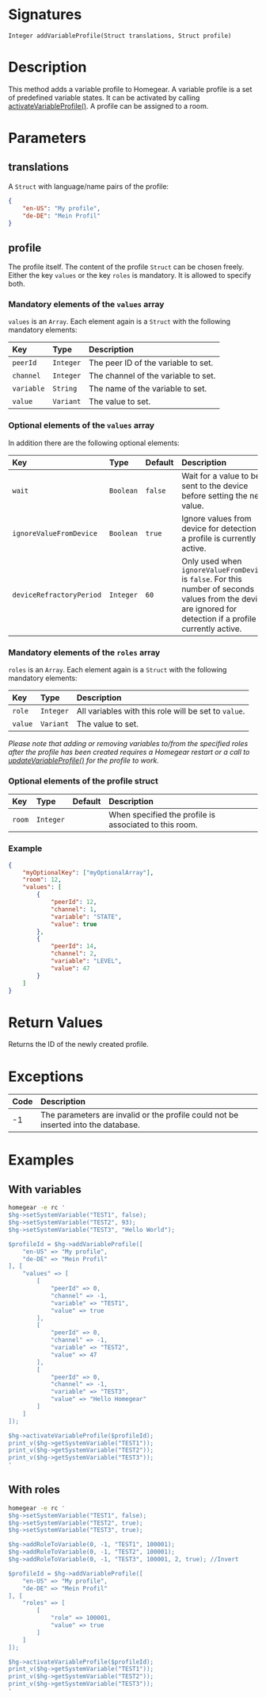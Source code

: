 <!---
{
    "category": "Variable Profiles",
    "name": "addVariableProfile",
    "shortDescription": "Adds an UI element to Homegear's UI (= \"scene\")"
}
--->

# Signatures

```
Integer addVariableProfile(Struct translations, Struct profile)
```

# Description

This method adds a variable profile to Homegear. A variable profile is a set of predefined variable states. It can be activated by calling [activateVariableProfile()](#activateVariableProfile). A profile can be assigned to a room.

# Parameters

## translations

A `Struct` with language/name pairs of the profile:

```json
{
    "en-US": "My profile",
    "de-DE": "Mein Profil"
}
```

## profile

The profile itself. The content of the profile `Struct` can be chosen freely. Either the key `values` or the key `roles` is mandatory. It is allowed to specify both.

### Mandatory elements of the `values` array

`values` is an `Array`. Each element again is a `Struct` with the following mandatory elements:

| Key        | Type      | Description                         |
|:-----------|:----------|:------------------------------------|
| `peerId`   | `Integer` | The peer ID of the variable to set. |
| `channel`  | `Integer` | The channel of the variable to set. |
| `variable` | `String`  | The name of the variable to set.    |
| `value`    | `Variant` | The value to set.                   |

### Optional elements of the `values` array

In addition there are the following optional elements:

| Key                      | Type      | Default | Description                                                                                                                                                      |
|:-------------------------|:----------|:--------|:-----------------------------------------------------------------------------------------------------------------------------------------------------------------|
| `wait`                   | `Boolean` | `false` | Wait for a value to be sent to the device before setting the next value.                                                                                         |
| `ignoreValueFromDevice`  | `Boolean` | `true`  | Ignore values from device for detection if a profile is currently active.                                                                                        |
| `deviceRefractoryPeriod` | `Integer` | `60`    | Only used when `ignoreValueFromDevice` is `false`. For this number of seconds values from the device are ignored for detection if a profile is currently active. |

### Mandatory elements of the `roles` array

`roles` is an `Array`. Each element again is a `Struct` with the following mandatory elements:

| Key     | Type      | Description                                          |
|:--------|:----------|:-----------------------------------------------------|
| `role`  | `Integer` | All variables with this role will be set to `value`. |
| `value` | `Variant` | The value to set.                                    |

*Please note that adding or removing variables to/from the specified roles after the profile has been created requires a Homegear restart or a call to [updateVariableProfile()](#updateVariableProfile) for the profile to work.*

### Optional elements of the profile struct

| Key    | Type      | Default | Description                                            |
|:-------|:----------|:--------|:-------------------------------------------------------|
| `room` | `Integer` |         | When specified the profile is associated to this room. |

### Example

```json
{
    "myOptionalKey": ["myOptionalArray"],
    "room": 12,
    "values": [
        {
            "peerId": 12,
            "channel": 1,
            "variable": "STATE",
            "value": true
        },
        {
            "peerId": 14,
            "channel": 2,
            "variable": "LEVEL",
            "value": 47
        }
    ]
}
```

# Return Values

Returns the ID of the newly created profile.

# Exceptions

| Code | Description                                                                        |
|:-----|:-----------------------------------------------------------------------------------|
| -1   | The parameters are invalid or the profile could not be inserted into the database. |

# Examples

## With variables

```bash
homegear -e rc '
$hg->setSystemVariable("TEST1", false);
$hg->setSystemVariable("TEST2", 93);
$hg->setSystemVariable("TEST3", "Hello World");

$profileId = $hg->addVariableProfile([
    "en-US" => "My profile",
    "de-DE" => "Mein Profil"
], [
    "values" => [
        [
            "peerId" => 0,
            "channel" => -1,
            "variable" => "TEST1",
            "value" => true
        ],
        [
            "peerId" => 0,
            "channel" => -1,
            "variable" => "TEST2",
            "value" => 47
        ],
        [
            "peerId" => 0,
            "channel" => -1,
            "variable" => "TEST3",
            "value" => "Hello Homegear"
        ]
    ]
]);

$hg->activateVariableProfile($profileId);
print_v($hg->getSystemVariable("TEST1"));
print_v($hg->getSystemVariable("TEST2"));
print_v($hg->getSystemVariable("TEST3"));
'
```

## With roles

```bash
homegear -e rc '
$hg->setSystemVariable("TEST1", false);
$hg->setSystemVariable("TEST2", true);
$hg->setSystemVariable("TEST3", true);

$hg->addRoleToVariable(0, -1, "TEST1", 100001);
$hg->addRoleToVariable(0, -1, "TEST2", 100001);
$hg->addRoleToVariable(0, -1, "TEST3", 100001, 2, true); //Invert

$profileId = $hg->addVariableProfile([
    "en-US" => "My profile",
    "de-DE" => "Mein Profil"
], [
    "roles" => [
        [
            "role" => 100001,
            "value" => true
        ]
    ]
]);

$hg->activateVariableProfile($profileId);
print_v($hg->getSystemVariable("TEST1"));
print_v($hg->getSystemVariable("TEST2"));
print_v($hg->getSystemVariable("TEST3"));
'
```